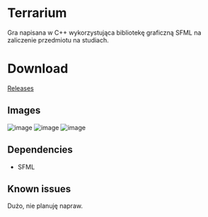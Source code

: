 # Terrarium
Gra napisana w C++ wykorzystująca bibliotekę graficzną SFML na zaliczenie przedmiotu na studiach.

# Download
[Releases](https://github.com/KGrzeg/Terrarium/releases)

## Images
![image](https://user-images.githubusercontent.com/27036554/73094636-4edea800-3ee1-11ea-9038-25433292db0a.png)
![image](https://user-images.githubusercontent.com/27036554/73094706-73d31b00-3ee1-11ea-9ead-c5d9d9b751e7.png)
![image](https://user-images.githubusercontent.com/27036554/73094786-98c78e00-3ee1-11ea-8798-314737058216.png)

## Dependencies
* SFML

## Known issues
Dużo, nie planuję napraw.
